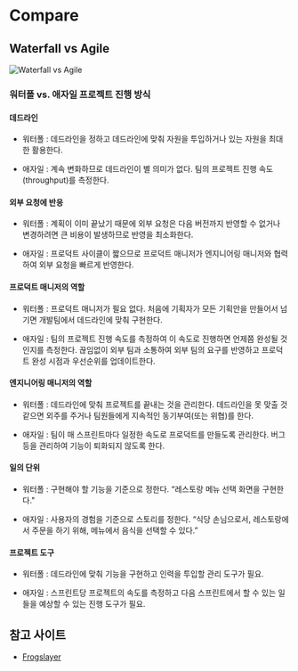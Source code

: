 # Compare

## Waterfall vs Agile

![Waterfall vs Agile](https://blog.frogslayer.com/wp-content/uploads/2015/05/agile-vs-waterfallmethod-1200x565.png)

### 워터폴 vs. 애자일 프로젝트 진행 방식

#### 데드라인

- 워터폴 : 데드라인을 정하고 데드라인에 맞춰 자원을 투입하거나 있는 자원을 최대한 활용한다.

- 애자일 : 계속 변화하므로 데드라인이 별 의미가 없다. 팀의 프로젝트 진행 속도(throughput)를 측정한다.

#### 외부 요청에 반응

- 워터폴 : 계획이 이미 끝났기 때문에 외부 요청은 다음 버전까지 반영할 수 없거나 변경하려면 큰 비용이 발생하므로 반영을 최소화한다.

- 애자일 : 프로덕트 사이클이 짧으므로 프로덕트 매니저가 엔지니어링 매니저와 협력하여 외부 요청을 빠르게 반영한다.

#### 프로덕트 매니저의 역할

- 워터폴 : 프로덕트 매니저가 필요 없다. 처음에 기획자가 모든 기획안을 만들어서 넘기면 개발팀에서 데드라인에 맞춰 구현한다.

- 애자일 : 팀의 프로젝트 진행 속도를 측정하여 이 속도로 진행하면 언제쯤 완성될 것인지를 측정한다. 끊임없이 외부 팀과 소통하여 외부 팀의 요구를 반영하고 프로덕트 완성 시점과 우선순위를 업데이트한다.

#### 엔지니어링 매니저의 역할

- 워터폴 : 데드라인에 맞춰 프로젝트를 끝내는 것을 관리한다. 데드라인을 못 맞출 것 같으면 외주를 주거나 팀원들에게 지속적인 동기부여(또는 위협)를 한다.

- 애자일 : 팀이 매 스프린트마다 일정한 속도로 프로덕트를 만들도록 관리한다. 버그 등을 관리하여 기능이 퇴화되지 않도록 한다.

#### 일의 단위

- 워터폴 : 구현해야 할 기능을 기준으로 정한다. “레스토랑 메뉴 선택 화면을 구현한다."

- 애자일 : 사용자의 경험을 기준으로 스토리를 정한다. “식당 손님으로서, 레스토랑에서 주문을 하기 위해, 메뉴에서 음식을 선택할 수 있다.”

#### 프로젝트 도구

- 워터폴 : 데드라인에 맞춰 기능을 구현하고 인력을 투입할 관리 도구가 필요.

- 애자일 : 스프린트당 프로젝트의 속도를 측정하고 다음 스프린트에서 할 수 있는 일들을 예상할 수 있는 진행 도구가 필요.

## 참고 사이트

- [Frogslayer](https://blog.frogslayer.com/software-product-development-methodologies-agile-vs-waterfall/)